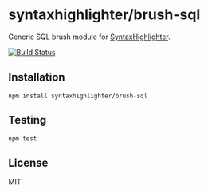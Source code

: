 # syntaxhighlighter/brush-sql

Generic SQL brush module for [SyntaxHighlighter](https://github.com/syntaxhighlighter).

[![Build Status](https://travis-ci.org/alexgorbatchev/brush-sql.svg)](https://travis-ci.org/alexgorbatchev/brush-sql)

## Installation

    npm install syntaxhighlighter/brush-sql

## Testing

    npm test

## License

MIT
